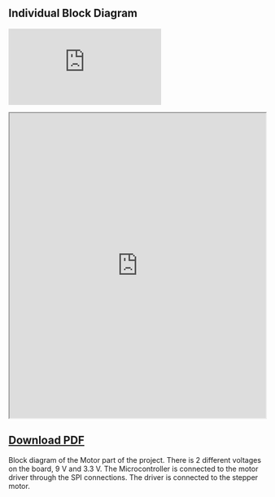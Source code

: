 ## Individual Block Diagram

![Download PDF](https://github.com/user-attachments/files/18914888/blockplease.pdf)

<iframe src="https://github.com/user-attachments/files/18914888/blockplease.pdf" width="100%" height="600px">
  This browser does not support PDFs. Please download the PDF to view it: 
  <a href="https://github.com/user-attachments/files/18914888/blockplease.pdf">Download PDF</a>
</iframe>

[Download PDF](https://github.com/user-attachments/files/18914888/blockplease.pdf)
-------------------------------------------------

Block diagram of the Motor part of the project. There is 2 different voltages on the board, 9 V and 3.3 V. The Microcontroller is connected to the motor driver through the SPI connections. The driver is connected to the stepper motor. 
